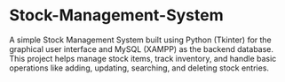 # Stock-Management-System
A simple Stock Management System built using Python (Tkinter) for the graphical user interface and MySQL (XAMPP) as the backend database. This project helps manage stock items, track inventory, and handle basic operations like adding, updating, searching, and deleting stock entries.
